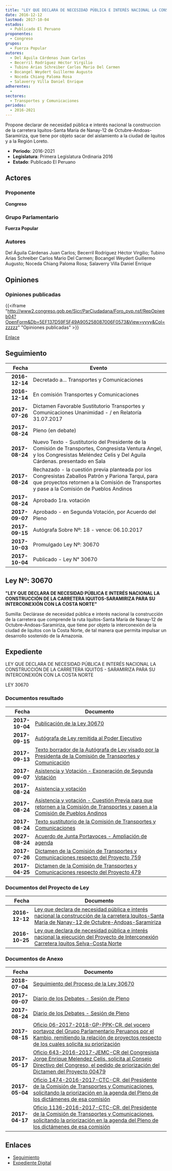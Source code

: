```yaml
---
title: "LEY QUE DECLARA DE NECESIDAD PÚBLICA E INTERÉS NACIONAL LA CONSTRUCCIÓN DE LA CARRETERA IQUITOS-SANTA MARÍA DE NANAY-12 DE OCTUBRE-ANDOAS-SARAMIRIZA"
date: 2016-12-12
lastmod: 2017-10-04
estados: 
  - Publicado El Peruano
proponentes: 
  - Congreso
grupos: 
  - Fuerza Popular
autores: 
  - Del Águila Cárdenas Juan Carlos
  - Becerril Rodríguez Héctor Virgilio
  - Tubino Arias Schreiber Carlos Mario Del Carmen
  - Bocangel Weydert Guillermo Augusto
  - Noceda Chiang Paloma Rosa
  - Salaverry Villa Daniel Enrique
adherentes: 
  - 
sectores: 
  - Transportes y Comunicaciones
periodos: 
  - 2016-2021
---
```


Propone declarar de necesidad pública e interés nacional la construccion de la carretera Iquitos-Santa María de Nanay-12 de Octubre-Andoas-Saramiriza, que tiene por objeto sacar del aislamiento a la ciudad de Iquitos y a la Región Loreto.

- **Periodo**: 2016-2021
- **Legislatura**: Primera Legislatura Ordinaria 2016
- **Estado**: Publicado El Peruano

## Actores

### Proponente

**Congreso**

### Grupo Parlamentario

**Fuerza Popular**

### Autores

Del Águila Cárdenas Juan Carlos; Becerril Rodríguez Héctor Virgilio; Tubino Arias Schreiber Carlos Mario Del Carmen; Bocangel Weydert Guillermo Augusto; Noceda Chiang Paloma Rosa; Salaverry Villa Daniel Enrique


## Opiniones

### Opiniones publicadas

{{<iframe "http://www2.congreso.gob.pe/Sicr/ParCiudadana/Foro_pvp.nsf/RepOpiweb04?OpenForm&Db=5EF137D59F5F49A905258087006F0573&View=yyyy&Col=zzzzz" "Opiniones publicadas" >}}

[Enlace](http://www2.congreso.gob.pe/Sicr/ParCiudadana/Foro_pvp.nsf/RepOpiweb04?OpenForm&Db=5EF137D59F5F49A905258087006F0573&View=yyyy&Col=zzzzz)

## Seguimiento

| Fecha | Evento |
|------:|--------|
| **2016-12-14** | Decretado a... Transportes y Comunicaciones|
| **2016-12-14** | En comisión Transportes y Comunicaciones|
| **2017-07-26** | Dictamen Favorable Sustitutorio Transportes y Comunicaciones Unanimidad - / en Relatoría 31.07.2017|
| **2017-08-24** | Pleno (en debate)|
| **2017-08-24** | Nuevo Texto - Sustitutorio del Presidente de la Comisión de Transportes, Congresista Ventura Angel, y los Congresistas Meléndez Celis y Del Aguila Cárdenas. presentado en Sala|
| **2017-08-24** | Rechazado - la cuestión previa planteada por los Congresistas Zaballos Patrón y Pariona Tarqui, para que proyectos retornen a la Comisión de Transportes y pase a la Comisión de Pueblos Andinos|
| **2017-08-24** | Aprobado 1ra. votación|
| **2017-09-07** | Aprobado - en Segunda Votación, por Acuerdo del Pleno|
| **2017-09-15** | Autógrafa Sobre Nº: 18 - vence: 06.10.2017|
| **2017-10-03** | Promulgado Ley Nº: 30670|
| **2017-10-04** | Publicado - Ley N° 30670|

## Ley Nº: 30670

**"LEY QUE DECLARA DE NECESIDAD PÚBLICA E INTERÉS NACIONAL LA CONSTRUCCIÓN DE LA CARRETERA IQUITOS-SARAMIRIZA PARA SU INTERCONEXIÓN CON LA COSTA NORTE"**

Sumilla: Declárase de necesidad pública e interés nacional la construcción de la carretera que comprende la ruta Iquitos-Santa María de Nanay-12 de Octubre-Andoas-Saramiriza, que tiene por objeto la interconexión de la ciudad de Iquitos con la Costa Norte, de tal manera que permita impulsar un desarrollo sostenido de la Amazonía.


## Expediente

LEY QUE DECLARA DE NECESIDAD PÚBLICA E INTERÉS NACIONAL LA CONSTRUCCIÓN DE LA CARRETERA IQUITOS - SARAMIRIZA PARA SU INTERCONEXIÓN CON LA COSTA NORTE

LEY 30670


### Documentos resultado

| Fecha | Documento |
|------:|--------|
| **2017-10-04** | [Publicación de la Ley 30670](http://www.leyes.congreso.gob.pe/Documentos/2016_2021/ADLP/Normas_Legales/30670-LEY.pdf) |
| **2017-09-15** | [Autógrafa de Ley remitida al Poder Ejecutivo](http://www.leyes.congreso.gob.pe/Documentos/2016_2021/ADLP/Texto_Aprobado/AU0047920170915.pdf) |
| **2017-09-13** | [Texto borrador de la Autógrafa de Ley visado por la Presidenta de la Comisión de Transportes y Comunicación](http://www.leyes.congreso.gob.pe/Documentos/2016_2021/Texto_Borrador_de_Autografa/BAU0047920170913.pdf) |
| **2017-09-07** | [Asistencia y Votación - Exoneración de Segunda Votación](http://www.leyes.congreso.gob.pe/Documentos/2016_2021/Asistencia_y_Votacion/Proyectos_de_Ley/Exoneracion_de_Segunda_Votacion/ESV0047920170907.pdf) |
| **2017-08-24** | [Asistencia y votación](http://www.leyes.congreso.gob.pe/Documentos/2016_2021/Asistencia_y_Votacion/Proyectos_de_Ley/AV0047920170824.pdf) |
| **2017-08-24** | [Asistencia y votación - Cuestión Previa para que retornen a la Comisión de Transportes y pasen a la Comisión de Pueblos Andinos](http://www.leyes.congreso.gob.pe/Documentos/2016_2021/Asistencia_y_Votacion/Proyectos_de_Ley/CPV0047920170824.pdf) |
| **2017-08-24** | [Texto sustitutorio de la Comisión de Transportes y Comunicaciones](http://www.leyes.congreso.gob.pe/Documentos/2016_2021/Texto_Sustitutorio/Proyectos_de_Ley/TS0047920170824.pdf) |
| **2027-08-24** | [Acuerdo de Junta Portavoces - Ampliación de agenda](http://www.leyes.congreso.gob.pe/Documentos/2016_2021/Acuerdos/Junta_Portavoces/AJP0047920170824.PDF) |
| **2017-07-26** | [Dictamen de la Comisión de Transportes y Comunicaciones respecto del Proyecto 759](http://www.leyes.congreso.gob.pe/Documentos/2016_2021/Dictamenes/Proyectos_de_Ley/00759DC23MAY20170726.PDF) |
| **2017-04-25** | [Dictamen de la Comisión de Transportes y Comunicaciones respecto del Proyecto 479](http://www.leyes.congreso.gob.pe/Documentos/2016_2021/Dictamenes/Proyectos_de_Ley/00479DC23MAY20170425..pdf) |

### Documentos del Proyecto de Ley

| Fecha | Documento |
|------:|--------|
| **2016-12-12** | [Ley que declara de necesidad pública e interés nacional la construcción de la carretera Iquitos-Santa María de Nanay-12 de Octubre-Andoas-Saramiriza](http://www.leyes.congreso.gob.pe/Documentos/2016_2021/Proyectos_de_Ley_y_de_Resoluciones_Legislativas/PL0075920161212.pdf) |
| **2016-10-25** | [Ley que declara de necesidad pública e interés nacional la ejecución del Proyecto de Interconexión Carretera Iquitos Selva-Costa Norte](http://www.leyes.congreso.gob.pe/Documentos/2016_2021/Proyectos_de_Ley_y_de_Resoluciones_Legislativas/PL0047920161025.pdf) |

### Documentos de Anexo

| Fecha | Documento |
|------:|--------|
| **2018-07-04** | [Seguimiento del Proceso de la Ley 30670](http://www.leyes.congreso.gob.pe/Documentos/2016_2021/Seguimiento_de_Proyectos_de_Ley/00479PL20180704.pdf) |
| **2017-09-07** | [Diario de los Debates - Sesión de Pleno](http://www2.congreso.gob.pe/Sicr/DiarioDebates/Publicad.nsf/SesionesPleno/05256D6E0073DFE9052581950060EBDD/$FILE/PLO-2017-9.pdf) |
| **2017-08-24** | [Diario de los Debates - Sesión de Pleno](http://www2.congreso.gob.pe/Sicr/DiarioDebates/Publicad.nsf/SesionesPleno/05256D6E0073DFE905258187005DAE62/$FILE/PLO-2017-6.pdf) |
| **2017-08-15** | [Oficio 06-2017-2018-GP-PPK-CR, del vocero portavoz del Grupo Parlamentario Peruanos por el Kambio, remitiendo la relación de proyectos respecto de los cuales solicita su priorización](http://www.leyes.congreso.gob.pe/Documentos/2016_2021/Oficios/Grupos_Parlamentarios/OFICIO-06-2017-2018-GP-PPK-CR.pdf) |
| **2017-05-17** | [Oficio 643-2016-2017-JEMC-CR del Congresista Jorge Enrique Melendez Celis, solicita al Consejo Directivo del Congreso, el pedido de priorización del Dictamen del Proyecto 00479](http://www.leyes.congreso.gob.pe/Documentos/2016_2021/Oficios/Congresistas/OFICIO-643-2016-2017-JEMC-CR.pdf) |
| **2017-05-04** | [Oficio 1474-2016-2017-CTC-CR, del Presidente de la Comisión de Transportes y Comunicaciones, solicitando la priorización en la agenda del Pleno de los dictámenes de esa comisión](http://www.leyes.congreso.gob.pe/Documentos/2016_2021/Oficios/Comisiones_Ordinarias/OFICIO-1474-2016-2017-CTC-CR.pdf) |
| **2017-04-17** | [Oficio 1136-2016-2017-CTC-CR, del Presidente de la Comisión de Transportes y Comunicaciones, solicitando la priorización en la agenda del Pleno de los dictámenes de esa comisión](http://www.leyes.congreso.gob.pe/Documentos/2016_2021/Oficios/Comisiones_Ordinarias/OFICIO-1136-2016-2017-CTC-CR.pdf) |

## Enlaces 

- [Seguimiento](http://www2.congreso.gob.pe/Sicr/TraDocEstProc/CLProLey2016.nsf/f7fff46988ca05b1052578e100829cc7/1bb8347183b123fb05258087006eab93?OpenDocument)
- [Expediente Digital](http://www2.congreso.gob.pehttp://www2.congreso.gob.pe/Sicr/TraDocEstProc/CLProLey2016.nsf/f7fff46988ca05b1052578e100829cc7/1bb8347183b123fb05258087006eab93?OpenDocument&Click=05257FB7005EB655.eb71d0cf91d8294e05256cdf006b5706/$Body/0.1C6C)
